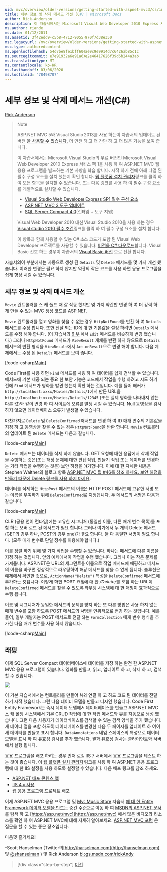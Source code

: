 ```yaml
---
uid: mvc/overview/older-versions/getting-started-with-aspnet-mvc3/cs/improving-the-details-and-delete-methods
title: 세부 정보 및 삭제 메서드 개선 (C#) | Microsoft Docs
author: Rick-Anderson
description: 이 자습서에서는 Microsoft Visual Web Developer 2010 Express 서비스 팩 1 (...)을 사용 하 여 ASP.NET MVC 웹 응용 프로그램을 빌드하는 기본 사항을 학습 합니다.
ms.author: riande
ms.date: 01/12/2011
ms.assetid: 3f42edd9-c5b8-4712-9055-970f7d38e350
msc.legacyurl: /mvc/overview/older-versions/getting-started-with-aspnet-mvc3/cs/improving-the-details-and-delete-methods
msc.type: authoredcontent
ms.openlocfilehash: 54d7be8fe1bff604ae9c9e9914d7c6426ab85c1c
ms.sourcegitcommit: e7e91932a6e91a63e2e46417626f39d6b244a3ab
ms.translationtype: MT
ms.contentlocale: ko-KR
ms.lasthandoff: 03/06/2020
ms.locfileid: "78498707"
---
```

# <a name="improving-the-details-and-delete-methods-c"></a>세부 정보 및 삭제 메서드 개선(C#)

[Rick Anderson](https://twitter.com/RickAndMSFT)

> > [!NOTE]
> > ASP.NET MVC 5와 Visual Studio 2013를 사용 하는이 자습서의 업데이트 된 버전 [을 사용할 수 있습니다.](../../../getting-started/introduction/getting-started.md) 더 안전 하 고 더 간단 하 고 더 많은 기능을 보여 줍니다.
> 
> 
> 이 자습서에서는 Microsoft Visual Studio의 무료 버전인 Microsoft Visual Web Developer 2010 Express 서비스 팩 1을 사용 하 여 ASP.NET MVC 웹 응용 프로그램을 빌드하는 기본 사항을 학습 합니다. 시작 하기 전에 아래 나열 된 필수 구성 요소를 설치 했는지 확인 합니다. [웹 플랫폼 설치 관리자](https://www.microsoft.com/web/gallery/install.aspx?appid=VWD2010SP1Pack)링크를 클릭 하 여 모든 항목을 설치할 수 있습니다. 또는 다음 링크를 사용 하 여 필수 구성 요소를 개별적으로 설치할 수 있습니다.
> 
> - [Visual Studio Web Developer Express SP1 필수 구성 요소](https://www.microsoft.com/web/gallery/install.aspx?appid=VWD2010SP1Pack)
> - [ASP.NET MVC 3 도구 업데이트](https://www.microsoft.com/web/gallery/install.aspx?appsxml=&amp;appid=MVC3)
> - [SQL Server Compact 4.0](https://www.microsoft.com/web/gallery/install.aspx?appid=SQLCE;SQLCEVSTools_4_0)(런타임 + 도구 지원)
> 
> Visual Web Developer 2010 대신 Visual Studio 2010을 사용 하는 경우 [Visual studio 2010 필수 조건](https://www.microsoft.com/web/gallery/install.aspx?appsxml=&amp;appid=VS2010SP1Pack)링크를 클릭 하 여 필수 구성 요소를 설치 합니다.
> 
> 이 항목과 함께 사용할 수 있는 C# 소스 코드가 포함 된 Visual Web Developer 프로젝트를 사용할 수 있습니다. [버전을 C# 다운로드](https://code.msdn.microsoft.com/Introduction-to-MVC-3-10d1b098)합니다. Visual Basic 선호 하는 경우이 자습서의 [Visual Basic 버전](../vb/intro-to-aspnet-mvc-3.md) 으로 전환 합니다.

자습서의이 부분에서는 자동으로 생성 된 `Details` 및 `Delete` 메서드를 몇 가지 개선 했습니다. 이러한 변경은 필요 하지 않지만 약간의 작은 코드를 사용 하면 응용 프로그램을 쉽게 향상 시킬 수 있습니다.

## <a name="improving-the-details-and-delete-methods"></a>세부 정보 및 삭제 메서드 개선

`Movie` 컨트롤러를 스 캐 폴드 때 잘 작동 했지만 몇 가지 약간만 변경 하 여 더 강력 하 게 만들 수 있는 MVC 생성 코드를 ASP.NET.

`Movie` 컨트롤러를 열고 영화를 찾을 수 없는 경우 `HttpNotFound`를 반환 하 여 `Details` 메서드를 수정 합니다. 또한 전달 되는 ID에 대 한 기본값을 설정 하려면 `Details` 메서드를 수정 해야 합니다. (이 자습서의 [6 부](examining-the-edit-methods-and-edit-view.md) 에서 `Edit` 메서드를 비슷하게 변경 했습니다.) 그러나 `HttpNotFound` 메서드가 `ViewResult` 개체를 반환 하지 않으므로 `Details` 메서드의 반환 형식을 `ViewResult`에서 `ActionResult`으로 변경 해야 합니다. 다음 예제에서는 수정 된 `Details` 메서드를 보여 줍니다.

[!code-csharp[Main](improving-the-details-and-delete-methods/samples/sample1.cs)]

Code First를 사용 하면 `Find` 메서드를 사용 하 여 데이터를 쉽게 검색할 수 있습니다. 메서드에 기본 제공 되는 중요 한 보안 기능은 코드에서 작업을 수행 하려고 시도 하기 전에 `Find` 메서드가 영화를 발견 했는지 확인 하는 것입니다. 예를 들어 해커가 `http://localhost:xxxx/Movies/Details/1`에서 만든 URL을 `http://localhost:xxxx/Movies/Details/12345` (또는 실제 영화를 나타내지 않는 다른 값)와 같이 변경 하 여 사이트에 오류를 발생 시킬 수 있습니다. Null 동영상을 검사 하지 않으면 데이터베이스 오류가 발생할 수 있습니다.

마찬가지로 `Delete` 및 `DeleteConfirmed` 메서드를 변경 하 여 ID 매개 변수의 기본값을 지정 하 고 동영상을 찾을 수 없는 경우 `HttpNotFound`을 반환 합니다. `Movie` 컨트롤러의 업데이트 된 `Delete` 메서드는 다음과 같습니다.

[!code-csharp[Main](improving-the-details-and-delete-methods/samples/sample2.cs)]

`Delete` 메서드는 데이터를 삭제 하지 않습니다. GET 요청에 대한 응답에서 삭제 작업을 수행하는 것은(또는 해당 문제에 대한 편집 작업, 만들기 작업 또는 데이터를 변경하는 기타 작업을 수행하는 것은) 보안 허점을 야기합니다. 이에 대 한 자세한 내용은 Stephen Walther의 블로그 항목 [ASP.NET MVC 팁 #46를 참조 하세요. 보안 허점을 만들기 때문에 Delete 링크를 사용 하지 마세요](http://stephenwalther.com/blog/archive/2009/01/21/asp.net-mvc-tip-46-ndash-donrsquot-use-delete-links-because.aspx).

데이터를 삭제하는 `HttpPost` 메서드의 이름은 HTTP POST 메서드에 고유한 서명 또는 이름을 부여하기 위해 `DeleteConfirmed`로 지정됩니다. 두 메서드의 서명은 다음과 같습니다.

[!code-csharp[Main](improving-the-details-and-delete-methods/samples/sample3.cs)]

CLR (공용 언어 런타임)에는 고유한 시그니처 (동일한 이름, 다른 매개 변수 목록)를 포함 하는 오버 로드 된 메서드가 필요 합니다. 그러나 여기에서 두 개의 Delete 메서드 (GET의 경우 하나, POST의 경우 one)가 필요 합니다. 둘 다 동일한 서명이 필요 합니다. (모두 매개 변수로 단일 정수를 허용해야 합니다.)

이를 정렬 하기 위해 몇 가지 작업을 수행할 수 있습니다. 하나는 메서드에 다른 이름을 지정 하는 것입니다. 앞의 예제에서이 작업을 수행 했습니다. 그러나 이는 작은 문제를 가져옵니다. ASP.NET은 URL의 세그먼트를 이름으로 작업 메서드에 매핑하고 메서드의 이름을 바꾸면 정상적으로 라우팅하여 해당 메서드를 찾을 수 없게 됩니다. 솔루션은 예제에서 확인한 것으로, `ActionName("Delete")` 특성을 `DeleteConfirmed` 메서드에 추가하는 것입니다. 이렇게 하면 POST 요청에 대 한 <em>/Delete/</em>를 포함 하는 URL이 `DeleteConfirmed` 메서드를 찾을 수 있도록 라우팅 시스템에 대 한 매핑이 효과적으로 수행 됩니다.

이름 및 시그니처가 동일한 메서드의 문제를 방지 하는 또 다른 방법은 사용 하지 않는 매개 변수를 포함 하도록 POST 메서드의 서명을 인위적으로 변경 하는 것입니다. 예를 들어, 일부 개발자는 POST 메서드로 전달 되는 `FormCollection` 매개 변수 형식을 추가한 다음 매개 변수를 사용 하지 않습니다.

[!code-csharp[Main](improving-the-details-and-delete-methods/samples/sample4.cs)]

## <a name="wrapping-up"></a>래핑

이제 SQL Server Compact 데이터베이스에 데이터를 저장 하는 완전 한 ASP.NET MVC 응용 프로그램이 있습니다. 영화를 만들고, 읽고, 업데이트 하 고, 삭제 하 고, 검색할 수 있습니다.

![](improving-the-details-and-delete-methods/_static/image1.png)

이 기본 자습서에서는 컨트롤러를 만들어 뷰와 연결 하 고 하드 코드 된 데이터를 전달 하기 시작 했습니다. 그런 다음 데이터 모델을 만들고 디자인 했습니다. Code First Entity Framework는 즉시 데이터 모델에서 데이터베이스를 만들고 ASP.NET MVC 스 캐 폴딩 시스템에서 기본 CRUD 작업에 대 한 작업 메서드와 뷰를 자동으로 생성 했습니다. 그런 다음 사용자가 데이터베이스를 검색할 수 있는 검색 양식을 추가 했습니다. 새 데이터 열을 포함 하도록 데이터베이스를 변경한 다음 두 페이지를 업데이트 하 여이 새 데이터를 만들고 표시 합니다. `DataAnnotations` 네임 스페이스의 특성으로 데이터 모델을 표시 하 여 유효성 검사를 추가 했습니다. 결과 유효성 검사는 클라이언트와 서버에서 실행 됩니다.

응용 프로그램을 배포 하려는 경우 먼저 로컬 IIS 7 서버에서 응용 프로그램을 테스트 하는 것이 좋습니다. 이 [웹 플랫폼 설치 관리자](https://www.microsoft.com/web/gallery/install.aspx?appsxml=&amp;appid=ASPNET;) 링크를 사용 하 여 ASP.NET 응용 프로그램에 대 한 IIS 설정을 사용 하도록 설정할 수 있습니다. 다음 배포 링크를 참조 하세요.

- [ASP.NET 배포 콘텐츠 맵](https://msdn.microsoft.com/library/dd394698.aspx)
- [IIS 4.x 사용](https://blogs.msdn.com/b/rickandy/archive/2011/03/14/enabling-iis-7-x-on-windows-7-vista-sp1-windows-2008-windows-2008-r2.aspx)
- [웹 응용 프로그램 프로젝트 배포](https://msdn.microsoft.com/library/dd394698.aspx)

이제 ASP.NET MVC 응용 프로그램 및 [Mvc Music Store](../../mvc-music-store/mvc-music-store-part-1.md) 자습서 [에 대 한 Entity Framework 데이터 모델을 만드는](../../../getting-started/getting-started-with-ef-using-mvc/creating-an-entity-framework-data-model-for-an-asp-net-mvc-application.md) 중간 수준으로 이동 하 여 [MSDN의 ASP.NET 문서](https://msdn.microsoft.com/library/gg416514(VS.98).aspx)를 탐색 하 고 [https://asp.net/mvc](https://asp.net/mvc) 에서 많은 비디오와 리소스를 확인 하 여 ASP.NET MVC에 대해 자세히 알아보세요. [ASP.NET MVC 포럼](https://forums.asp.net/1146.aspx) 은 질문을 할 수 있는 좋은 장소입니다.

마음껏 즐기세요!

-Scott Hanselman (Twitter의[http://hanselman.com](http://hanselman.com) 및 [@shanselman](http://twitter.com/shanselman) ) 및 Rick Anderson [blogs.msdn.com/rickAndy](https://blogs.msdn.com/rickAndy)

> [!div class="step-by-step"]
> [이전](adding-validation-to-the-model.md)
